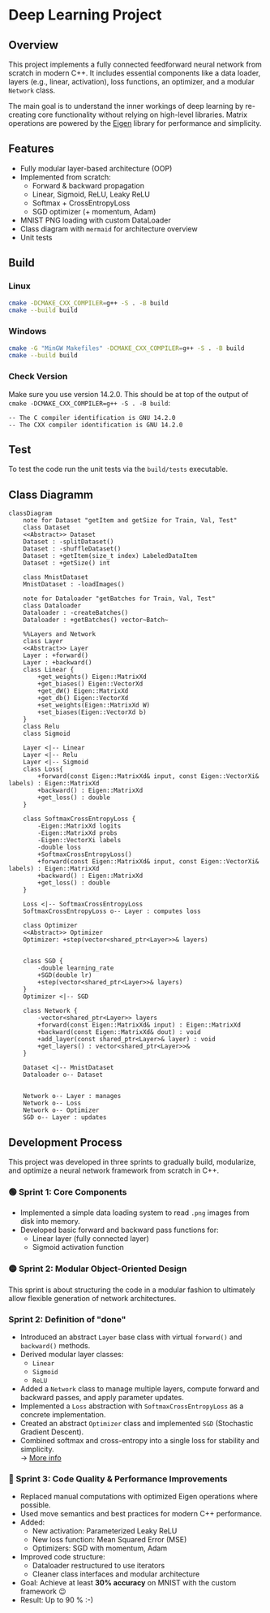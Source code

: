 # Deep Learning Project

## Overview
This project implements a fully connected feedforward neural network from scratch in modern C++. It includes essential components like a data loader, layers (e.g., linear, activation), loss functions, an optimizer, and a modular `Network` class.

The main goal is to understand the inner workings of deep learning by re-creating core functionality without relying on high-level libraries. Matrix operations are powered by the [Eigen](https://eigen.tuxfamily.org/) library for performance and simplicity.

## Features
- Fully modular layer-based architecture (OOP)
- Implemented from scratch:
  - Forward & backward propagation
  - Linear, Sigmoid, ReLU, Leaky ReLU
  - Softmax + CrossEntropyLoss
  - SGD optimizer (+ momentum, Adam)
- MNIST PNG loading with custom DataLoader
- Class diagram with `mermaid` for architecture overview
- Unit tests

## Build
### Linux
```bash
cmake -DCMAKE_CXX_COMPILER=g++ -S . -B build
cmake --build build
```
### Windows
```bash
cmake -G "MinGW Makefiles" -DCMAKE_CXX_COMPILER=g++ -S . -B build
cmake --build build
```
### Check Version
Make sure you use version 14.2.0. This should be at top of the output of `cmake -DCMAKE_CXX_COMPILER=g++ -S . -B build`:
```
-- The C compiler identification is GNU 14.2.0
-- The CXX compiler identification is GNU 14.2.0
```

## Test
To test the code run the unit tests via the `build/tests` executable.

## Class Diagramm
```mermaid
classDiagram
    note for Dataset "getItem and getSize for Train, Val, Test"
    class Dataset
    <<Abstract>> Dataset
    Dataset : -splitDataset()
    Dataset : -shuffleDataset()
    Dataset : +getItem(size_t index) LabeledDataItem
    Dataset : +getSize() int

    class MnistDataset
    MnistDataset : -loadImages()

    note for Dataloader "getBatches for Train, Val, Test"
    class Dataloader
    Dataloader : -createBatches()
    Dataloader : +getBatches() vector~Batch~

    %%Layers and Network
    class Layer
    <<Abstract>> Layer
    Layer : +forward()
    Layer : +backward()
    class Linear {
        +get_weights() Eigen::MatrixXd
        +get_biases() Eigen::VectorXd
        +get_dW() Eigen::MatrixXd
        +get_db() Eigen::VectorXd
        +set_weights(Eigen::MatrixXd W)
        +set_biases(Eigen::VectorXd b)
    }
    class Relu
    class Sigmoid

    Layer <|-- Linear
    Layer <|-- Relu
    Layer <|-- Sigmoid
    class Loss{
        +forward(const Eigen::MatrixXd& input, const Eigen::VectorXi& labels) : Eigen::MatrixXd
        +backward() : Eigen::MatrixXd
        +get_loss() : double
    }

    class SoftmaxCrossEntropyLoss {
        -Eigen::MatrixXd logits
        -Eigen::MatrixXd probs
        -Eigen::VectorXi labels
        -double loss
        +SoftmaxCrossEntropyLoss()
        +forward(const Eigen::MatrixXd& input, const Eigen::VectorXi& labels) : Eigen::MatrixXd
        +backward() : Eigen::MatrixXd
        +get_loss() : double
    }

    Loss <|-- SoftmaxCrossEntropyLoss
    SoftmaxCrossEntropyLoss o-- Layer : computes loss

    class Optimizer
    <<Abstract>> Optimizer
    Optimizer: +step(vector<shared_ptr<Layer>>& layers)  
    

    class SGD {
        -double learning_rate
        +SGD(double lr)
        +step(vector<shared_ptr<Layer>>& layers)
    }
    Optimizer <|-- SGD

    class Network {
        -vector<shared_ptr<Layer>> layers
        +forward(const Eigen::MatrixXd& input) : Eigen::MatrixXd
        +backward(const Eigen::MatrixXd& dout) : void
        +add_layer(const shared_ptr<Layer>& layer) : void
        +get_layers() : vector<shared_ptr<Layer>>&
    }

    Dataset <|-- MnistDataset
    Dataloader o-- Dataset


    Network o-- Layer : manages
    Network o-- Loss
    Network o-- Optimizer
    SGD o-- Layer : updates

```

## Development Process
This project was developed in three sprints to gradually build, modularize, and optimize a neural network framework from scratch in C++.

### 🟢 Sprint 1: Core Components

- Implemented a simple data loading system to read `.png` images from disk into memory.
- Developed basic forward and backward pass functions for:
  - Linear layer (fully connected layer)
  - Sigmoid activation function

### 🟡 Sprint 2: Modular Object-Oriented Design

This sprint is about structuring the code in a modular fashion to ultimately allow flexible generation of network architectures.

### Sprint 2: Definition of "done"
- Introduced an abstract `Layer` base class with virtual `forward()` and `backward()` methods.
- Derived modular layer classes:
  - `Linear`
  - `Sigmoid`
  - `ReLU`
- Added a `Network` class to manage multiple layers, compute forward and backward passes, and apply parameter updates.
- Implemented a `Loss` abstraction with `SoftmaxCrossEntropyLoss` as a concrete implementation.
- Created an abstract `Optimizer` class and implemented `SGD` (Stochastic Gradient Descent).
- Combined softmax and cross-entropy into a single loss for stability and simplicity.  
  → [More info](https://www.parasdahal.com/softmax-crossentropy)
  
### 🔵 Sprint 3: Code Quality & Performance Improvements

- Replaced manual computations with optimized Eigen operations where possible.
- Used move semantics and best practices for modern C++ performance.
- Added:
  - New activation: Parameterized Leaky ReLU
  - New loss function: Mean Squared Error (MSE)
  - Optimizers: SGD with momentum, Adam
- Improved code structure:
  - Dataloader restructured to use iterators
  - Cleaner class interfaces and modular architecture
- Goal: Achieve at least **30% accuracy** on MNIST with the custom framework 😉
- Result: Up to 90 % :-)
